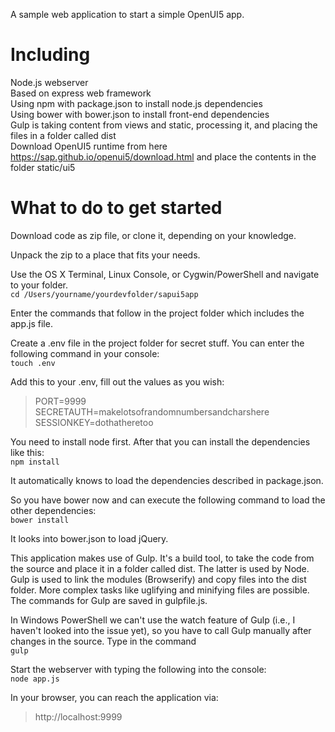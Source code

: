 A sample web application to start a simple OpenUI5 app.

Including
===
Node.js webserver  
Based on express web framework  
Using npm with package.json to install node.js dependencies  
Using bower with bower.json to install front-end dependencies  
Gulp is taking content from views and static, processing it, and placing the files in a folder called dist  
Download OpenUI5 runtime from here https://sap.github.io/openui5/download.html and place the contents in the folder static/ui5  

What to do to get started
===
Download code as zip file, or clone it, depending on your knowledge.  

Unpack the zip to a place that fits your needs.  

Use the OS X Terminal, Linux Console, or Cygwin/PowerShell and navigate to your folder.  
```cd /Users/yourname/yourdevfolder/sapui5app```

Enter the commands that follow in the project folder which includes the app.js file.  

Create a .env file in the project folder for secret stuff. You can enter the following command in your console:  
```touch .env```

Add this to your .env, fill out the values as you wish:  
>PORT=9999  
>SECRETAUTH=makelotsofrandomnumbersandcharshere  
>SESSIONKEY=dothatheretoo

You need to install node first. After that you can install the dependencies like this:  
```npm install```

It automatically knows to load the dependencies described in package.json.  

So you have bower now and can execute the following command to load the other dependencies:  
```bower install```

It looks into bower.json to load jQuery.  

This application makes use of Gulp. It's a build tool, to take the code from the source and place it in a folder called dist. The latter is used by Node. Gulp is used to link the modules (Browserify) and copy files into the dist folder. More complex tasks like uglifying and minifying files are possible. The commands for Gulp are saved in gulpfile.js.  

In Windows PowerShell we can't use the watch feature of Gulp (i.e., I haven't looked into the issue yet), so you have to call Gulp manually after changes in the source. Type in the command  
```gulp ```

Start the webserver with typing the following into the console:  
```node app.js```

In your browser, you can reach the application via:  
>http://localhost:9999
